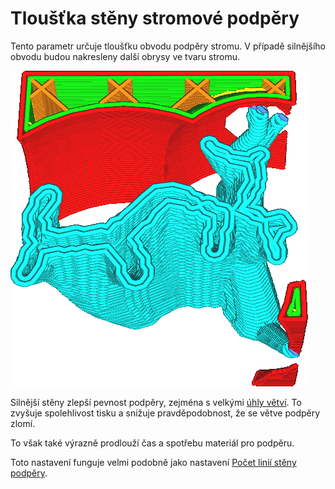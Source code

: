 Tloušťka stěny stromové podpěry
====
Tento parametr určuje tloušťku obvodu podpěry stromu. V případě silnějšího obvodu budou nakresleny další obrysy ve tvaru stromu.

![Použití tloušťky stěny 0,8 mm dává dvě kontury uvnitř stromové podpěry](../../../articles/images/support_tree_wall_count.png)

Silnější stěny zlepší pevnost podpěry, zejména s velkými [úhly větví](support_tree_angle.md). To zvyšuje spolehlivost tisku a snižuje pravděpodobnost, že se větve podpěry zlomí.

To však také výrazně prodlouží čas a spotřebu materiál pro podpěru.

Toto nastavení funguje velmi podobně jako nastavení [Počet linií stěny podpěry](../support/support_wall_count.md).
